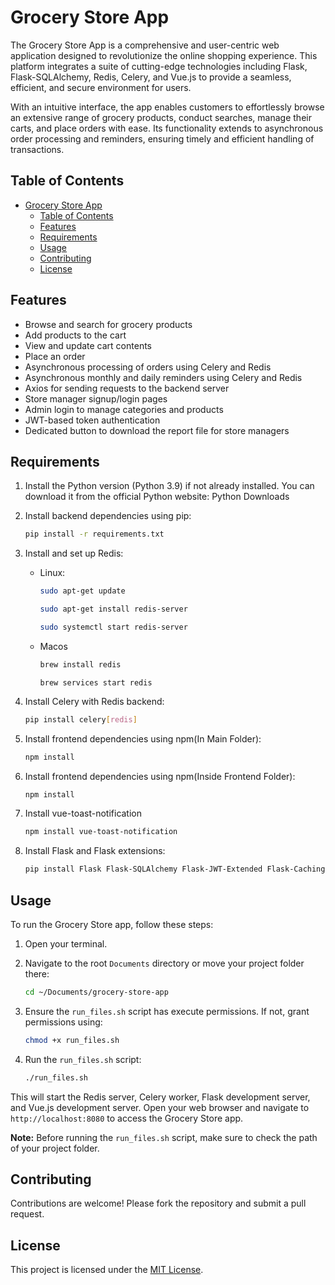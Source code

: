 # Grocery Store App

The Grocery Store App is a comprehensive and user-centric web application designed to revolutionize the online shopping experience. This platform integrates a suite of cutting-edge technologies including Flask, Flask-SQLAlchemy, Redis, Celery, and Vue.js to provide a seamless, efficient, and secure environment for users.

With an intuitive interface, the app enables customers to effortlessly browse an extensive range of grocery products, conduct searches, manage their carts, and place orders with ease. Its functionality extends to asynchronous order processing and reminders, ensuring timely and efficient handling of transactions.
## Table of Contents

- [Grocery Store App](#grocery-store-app)
  - [Table of Contents](#table-of-contents)
  - [Features](#features)
  - [Requirements](#requirements)
  - [Usage](#usage)
  - [Contributing](#contributing)
  - [License](#license)

## Features

- Browse and search for grocery products
- Add products to the cart
- View and update cart contents
- Place an order
- Asynchronous processing of orders using Celery and Redis
- Asynchronous monthly and daily reminders using Celery and Redis
- Axios for sending requests to the backend server
- Store manager signup/login pages
- Admin login to manage categories and products
- JWT-based token authentication
- Dedicated button to download the report file for store managers
## Requirements
1. Install the Python version (Python 3.9) if not already installed. You can download it from the official Python website: Python Downloads

2. Install backend dependencies using pip:
    ```sh
    pip install -r requirements.txt
    ```
3. Install and set up Redis:
   * Linux:
  
        ```sh
        sudo apt-get update
        ```

        ```sh
        sudo apt-get install redis-server
        ```

        ```sh
        sudo systemctl start redis-server
        ```
   * Macos
            
        ```sh
        brew install redis
        ```

        ```brew services start redis```
4. Install Celery with Redis backend:
    
    ```sh
    pip install celery[redis]
    ```
5. Install frontend dependencies using npm(In Main Folder):
    ```sh
    npm install
    ```
6. Install frontend dependencies using npm(Inside Frontend Folder):
    
    ```sh
    npm install
    ```
7. Install vue-toast-notification
   
    ```sh
    npm install vue-toast-notification
    ```
8. Install Flask and Flask extensions:

    ```sh
    pip install Flask Flask-SQLAlchemy Flask-JWT-Extended Flask-Caching Flask-Cors
    ```
## Usage

To run the Grocery Store app, follow these steps:

1. Open your terminal.

2. Navigate to the root `Documents` directory or move your project folder there:

    ```sh
    cd ~/Documents/grocery-store-app
    ```

3. Ensure the `run_files.sh` script has execute permissions. If not, grant permissions using:

    ```sh
    chmod +x run_files.sh
    ```

4. Run the `run_files.sh` script:

    ```sh
    ./run_files.sh
    ```

This will start the Redis server, Celery worker, Flask development server, and Vue.js development server. Open your web browser and navigate to `http://localhost:8080` to access the Grocery Store app.

**Note:** Before running the `run_files.sh` script, make sure to check the path of your project folder.

## Contributing

Contributions are welcome! Please fork the repository and submit a pull request.

## License

This project is licensed under the [MIT License](LICENSE).
